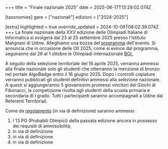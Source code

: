 +++
title = "Finale nazionale 2025"
date = 2025-06-17T13:29:02.074Z

[taxonomies]
gare = ["nazionali"]
edizioni = ["2024-2025"]

[extra]
highlighted = true
override_updated = 2024-10-09T08:02:39.074Z
+++
La finale nazionale della XXV edizione delle Olimpiadi Italiane di Informatica
si svolgerà dal 23 al 25 settembre 2025 presso l'Istituto Malignani di Udine.
Alleghiamo una bozza del
[programma](/documents/Programma%2023-30%20settembre%20OII.pdf) dell'evento. Si
annuncia che in occasione delle OII 2025, come si evince dal programma,
seguiranno dal 26 al 1 ottobre le Olimpiadi internazionale
[BOI.](https://boi2025.anpc.it/)

A seguito della selezione territoriale del 16 aprile 2025, verranno ammessi alla
finale nazionale solo gli studenti che otterranno la menzione di bronzo nel
portale AlgoBadge entro il 16 giugno 2025.  Dopo i controlli copiature verranno
pubblicati gli studenti definitivi ammessi alla selezione nazionale. A questi si
aggiungeranno 5 giovanissimi promessi vincitori dei Giochi di Fibonacci, la
competizione rivolta agli studenti della scuola primaria e secondaria di I
grado. Tutti i partecipanti saranno accompagnati a Udine dai Referenti
Territoriali.

<!-- more -->

Come da [regolamento](/regulations/RegolamentoNazionali2024.pdf) (in via di definizione) saranno ammessi:

1. I 13 PO (Probabili Olimpici) della passata edizione ancora in possesso dei requisiti di ammissibilità;
2. in via di definizione
3. in via di definizione
4. in via di definizione
